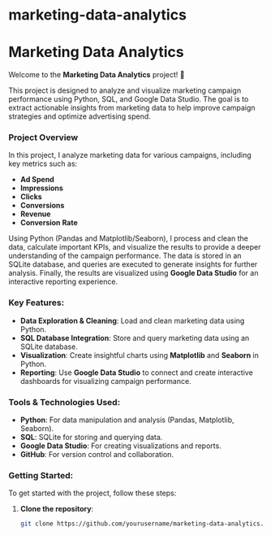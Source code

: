 # marketing-data-analytics
# Marketing Data Analytics

Welcome to the **Marketing Data Analytics** project! 🚀

This project is designed to analyze and visualize marketing campaign performance using Python, SQL, and Google Data Studio. The goal is to extract actionable insights from marketing data to help improve campaign strategies and optimize advertising spend.

### Project Overview
In this project, I analyze marketing data for various campaigns, including key metrics such as:
- **Ad Spend**
- **Impressions**
- **Clicks**
- **Conversions**
- **Revenue**
- **Conversion Rate**

Using Python (Pandas and Matplotlib/Seaborn), I process and clean the data, calculate important KPIs, and visualize the results to provide a deeper understanding of the campaign performance. The data is stored in an SQLite database, and queries are executed to generate insights for further analysis. Finally, the results are visualized using **Google Data Studio** for an interactive reporting experience.

### Key Features:
- **Data Exploration & Cleaning**: Load and clean marketing data using Python.
- **SQL Database Integration**: Store and query marketing data using an SQLite database.
- **Visualization**: Create insightful charts using **Matplotlib** and **Seaborn** in Python.
- **Reporting**: Use **Google Data Studio** to connect and create interactive dashboards for visualizing campaign performance.

### Tools & Technologies Used:
- **Python**: For data manipulation and analysis (Pandas, Matplotlib, Seaborn).
- **SQL**: SQLite for storing and querying data.
- **Google Data Studio**: For creating visualizations and reports.
- **GitHub**: For version control and collaboration.

### Getting Started:
To get started with the project, follow these steps:

1. **Clone the repository**:
   ```bash
   git clone https://github.com/yourusername/marketing-data-analytics.git
